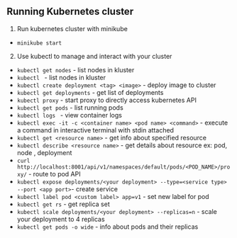 ## Running Kubernetes cluster

1. Run kubernetes cluster with minikube

* `minikube start`

2. Use kubectl to manage and interact with your cluster

* `kubectl get nodes` - list nodes in kluster
* `kubectl ` - list nodes in kluster
* `kubectl create deployment <tag> <image>` - deploy image to cluster
* `kubectl get deployments` - get list of deployments
* `kubectl proxy` - start proxy to directly access kubernetes API
* `kubectl get pods` - list running pods
* `kubectl logs ` - view container logs
* `kubectl exec -it -c <container name> <pod name> <command>` - execute a command in interactive terminal with stdin attached
* `kubectl get <resource name>` - get info about specified resource
* `kubectl describe <resource name>` - get details about resource ex: pod, node , deployment
* `curl http://localhost:8001/api/v1/namespaces/default/pods/<POD_NAME>/proxy/` - route to pod API
* `kubectl expose deployments/<your deployment> --type=<service type> --port <app port>`- create service
* `kubectl label pod <custom label> app=v1` - set new label for pod
* `kubectl get rs` - get replica set
* `kubectl scale deployments/<your deployment> --replicas=n` - scale your deployment to 4 replicas
* `kubectl get pods -o wide` - info about pods and their replicas
